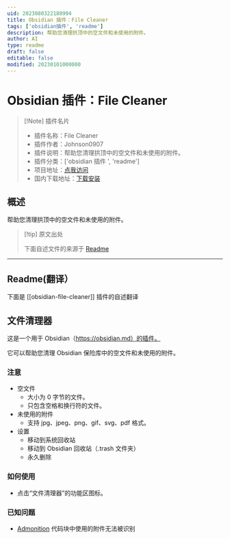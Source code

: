 ```yaml
---
uid: 2023080322180994
title: Obsidian 插件：File Cleaner
tags: ['obsidian插件', 'readme']
description: 帮助您清理拱顶中的空文件和未使用的附件。
author: AI
type: readme
draft: false
editable: false
modified: 20230101000000
---
```


# Obsidian 插件：File Cleaner

> [!Note] 插件名片
> - 插件名称：File Cleaner
> - 插件作者：Johnson0907
> - 插件说明：帮助您清理拱顶中的空文件和未使用的附件。
> - 插件分类：['obsidian 插件 ', 'readme']
> - 项目地址：[点我访问](https://github.com/Johnson0907/obsidian-file-cleaner)
> - 国内下载地址：[下载安装](https://pkmer.cn/products/plugin/pluginMarket/?obsidian-file-cleaner)

## 概述

帮助您清理拱顶中的空文件和未使用的附件。

> [!tip] 原文出处
>
>下面自述文件的来源于 [Readme](https://ghproxy.net/https://raw.githubusercontent.com/Johnson0907/obsidian-file-cleaner/master/README.md)
>

---

## Readme(翻译）

下面是 [[obsidian-file-cleaner]] 插件的自述翻译

## 文件清理器

这是一个用于 Obsidian（<https://obsidian.md）的插件。>

它可以帮助您清理 Obsidian 保险库中的空文件和未使用的附件。

### 注意

- 空文件
    - 大小为 0 字节的文件。
    - 只包含空格和换行符的文件。
- 未使用的附件
    - 支持 jpg、jpeg、png、gif、svg、pdf 格式。
- 设置
    - 移动到系统回收站
    - 移动到 Obsidian 回收站（.trash 文件夹）
    - 永久删除

### 如何使用

- 点击“文件清理器”的功能区图标。

### 已知问题

- [Admonition](https://github.com/valentine195/obsidian-admonition) 代码块中使用的附件无法被识别



